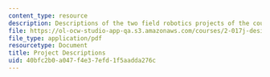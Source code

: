 ```yaml
---
content_type: resource
description: Descriptions of the two field robotics projects of the course.
file: https://ol-ocw-studio-app-qa.s3.amazonaws.com/courses/2-017j-design-of-electromechanical-robotic-systems-fall-2009/40bfc2b0a047f4e37efd1f5aadda276c_MIT2_017JF09_options.pdf
file_type: application/pdf
resourcetype: Document
title: Project Descriptions
uid: 40bfc2b0-a047-f4e3-7efd-1f5aadda276c
---
```

